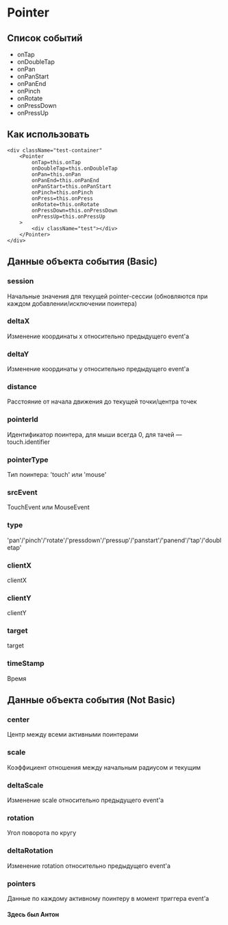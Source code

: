 # Pointer

## Список событий
* onTap
* onDoubleTap
* onPan
* onPanStart
* onPanEnd
* onPinch
* onRotate
* onPressDown
* onPressUp

## Как использовать
```
<div className="test-container"
	<Pointer
		onTap=this.onTap
		onDoubleTap=this.onDoubleTap
		onPan=this.onPan
		onPanEnd=this.onPanEnd
		onPanStart=this.onPanStart
		onPinch=this.onPinch
		onPress=this.onPress
		onRotate=this.onRotate
		onPressDown=this.onPressDown
		onPressUp=this.onPressUp
	>
		<div className="test"></div>
	</Pointer>
</div>
```

## Данные объекта события (Basic)

### session
Начальные значения для текущей pointer-сессии (обновляются при каждом добавлении/исключении поинтера)
### deltaX
Изменение координаты x относительно предыдущего event'а
### deltaY
Изменение координаты y относительно предыдущего event'а
### distance
Расстояние от начала движения до текущей точки/центра точек
### pointerId
Идентификатор поинтера, для мыши всегда 0, для тачей — touch.identifier
### pointerType
Тип поинтера: 'touch' или 'mouse'
### srcEvent
TouchEvent или MouseEvent
### type
'pan'/'pinch'/'rotate'/'pressdown'/'pressup'/'panstart'/'panend'/'tap'/'doubletap'
### clientX
clientX
### clientY
clientY
### target
target
### timeStamp
Время


## Данные объекта события (Not Basic)
### center
Центр между всеми активными поинтерами
### scale
Коэффициент отношения между начальным радиусом и текущим
### deltaScale
Изменение scale относительно предыдущего event'а
### rotation
Угол поворота по кругу
### deltaRotation
Изменение rotation относительно предыдущего event'а
### pointers
Данные по каждому активному поинтеру в момент триггера event'а

#### Здесь был Антон
